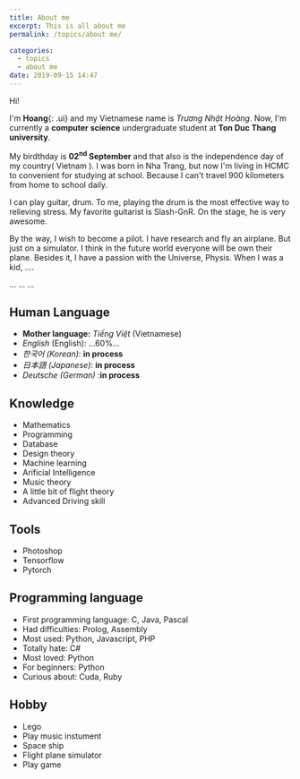 ```yaml
---
title: About me
excerpt: This is all about me
permalink: /topics/about me/

categories:
  - topics
  - about me
date: 2019-09-15 14:47
---
```


Hi!

I'm **Hoang**{: .ui} and my Vietnamese name is *Trương Nhật Hoàng*.
Now, I'm currently a **computer science** undergraduate student at **Ton Duc Thang university**.

My birdthday is **02<sup>nd</sup> September** and that also is the independence day of my country( Vietnam ).
I was born in Nha Trang, but now I'm living in HCMC to convenient for studying at school. Because I can't travel 900 kilometers from home to school daily.

I can play guitar, drum. To me, playing the drum is the most effective way to relieving stress. My favorite guitarist is Slash-GnR. On the stage, he is very awesome.

By the way, I wish to become a pilot. I have research and fly an airplane. But just on a simulator. I think in the future world everyone will be own their plane. Besides it, I have a passion with the Universe, Physis. When I was a kid, ....

...
...
...

## Human Language

* **Mother language:** *Tiếng Việt* (Vietnamese)
* *English* (English): ...60%...
* *한국어 (Korean)*: **in process**
* *日本語 (Japanese)*: **in process**
* *Deutsche (German)* :**in process**

## Knowledge 

* Mathematics 
* Programming
* Database
* Design theory
* Machine learning
* Arificial Intelligence 
* Music theory
* A little bit of flight theory
* Advanced Driving skill


## Tools

* Photoshop
* Tensorflow
* Pytorch

## Programming language

* First programming language: C, Java, Pascal
* Had difficulties: Prolog, Assembly
* Most used: Python, Javascript, PHP
* Totally hate: C#
* Most loved: Python
* For beginners: Python
* Curious about: Cuda, Ruby

## Hobby

* Lego
* Play music instument
* Space ship
* Flight plane simulator
* Play game
